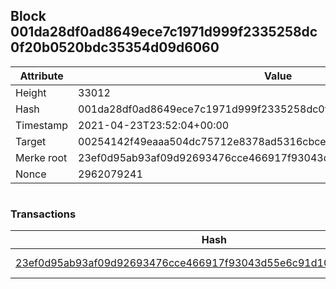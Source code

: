 ## Block 001da28df0ad8649ece7c1971d999f2335258dc0f20b0520bdc35354d09d6060

Attribute | Value
--- | ---
Height | 33012
Hash | 001da28df0ad8649ece7c1971d999f2335258dc0f20b0520bdc35354d09d6060
Timestamp | 2021-04-23T23:52:04+00:00
Target | 00254142f49eaaa504dc75712e8378ad5316cbcead634704b3734b6271167cc4
Merke root | 23ef0d95ab93af09d92693476cce466917f93043d55e6c91d100c975d974654d
Nonce | 2962079241

```

```

### Transactions

Hash | Amount
--- | ---
[23ef0d95ab93af09d92693476cce466917f93043d55e6c91d100c975d974654d](23ef0d95ab93af09d92693476cce466917f93043d55e6c91d100c975d974654d.md) | 10.00000000 SKEPTI 
